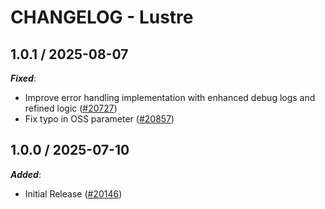# CHANGELOG - Lustre

<!-- towncrier release notes start -->

## 1.0.1 / 2025-08-07

***Fixed***:

* Improve error handling implementation with enhanced debug logs and refined logic ([#20727](https://github.com/DataDog/integrations-core/pull/20727))
* Fix typo in OSS parameter ([#20857](https://github.com/DataDog/integrations-core/pull/20857))

## 1.0.0 / 2025-07-10

***Added***:

* Initial Release ([#20146](https://github.com/DataDog/integrations-core/pull/20146))
